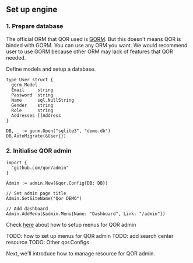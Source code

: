 ## Set up engine

### 1. Prepare database

The official ORM that QOR used is [GORM](http://jinzhu.me/gorm/). But this doesn't means QOR is binded with GORM. You can use any ORM you want. We would recommend user to use GORM because other ORM may lack of features that QOR needed.

Define models and setup a database.

```
type User struct {
  gorm.Model
  Email     string
  Password  string
  Name      sql.NullString
  Gender    string
  Role      string
  Addresses []Address
}

DB, _ := gorm.Open("sqlite3", "demo.db")
DB.AutoMigrate(&User{})
```

### 2. Initialise QOR admin

```
import {
  "github.com/qor/admin"
}

Admin := admin.New(&qor.Config{DB: DB})

// Set admin page title
Admin.SetSiteName("Qor DEMO")

// Add dashboard
Admin.AddMenu(&admin.Menu{Name: "Dashboard", Link: "/admin"})
```

Check [here](../chapter2/menus.md#h1) about how to setup menus for QOR admin

TODO: how to set up menus for QOR admin
TODO: add search center resource
TODO: Other qor.Configs

Next, we'll introduce how to manage resource for QOR admin.
